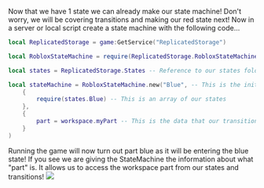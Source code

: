Now that we have 1 state we can already make our state machine! Don't worry, we will be covering transitions and making our red state next! Now in a server or local script create a state machine with the following code...
```lua
local ReplicatedStorage = game:GetService("ReplicatedStorage")

local RobloxStateMachine = require(ReplicatedStorage.RobloxStateMachine)

local states = ReplicatedStorage.States -- Reference to our states folder

local stateMachine = RobloxStateMachine.new("Blue", -- This is the initial state of our machine
	{
		require(states.Blue) -- This is an array of our states
	},
	{
		part = workspace.myPart -- This is the data that our transitions and states will have access to
	}
)
```
Running the game will now turn out part blue as it will be entering the blue state! If you see we are giving the StateMachine the information about what "part" is. It allows us to access the workspace part from our states and transitions!
![](https://cdn.discordapp.com/attachments/670023265455964198/1105806395330269287/Screenshot_2023-05-10_at_11.39.31.png)